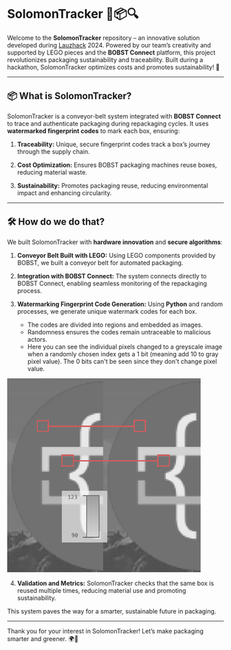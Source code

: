 # SolomonTracker 🚚📦🔍

Welcome to the **SolomonTracker** repository – an 
innovative solution developed during [Lauzhack](https://lauzhack.com) 
2024. Powered by our team’s creativity and supported 
by LEGO pieces and the **BOBST Connect** platform, 
this project revolutionizes packaging sustainability 
and traceability. Built during a hackathon, 
SolomonTracker optimizes costs and promotes 
sustainability! 🌱

---

## 📦 What is SolomonTracker?

SolomonTracker is a conveyor-belt system integrated 
with **BOBST Connect** to trace and authenticate 
packaging during repackaging cycles. It uses 
**watermarked fingerprint codes** to mark each box, 
ensuring:

1. **Traceability:** Unique, secure fingerprint 
   codes track a box’s journey through the supply 
   chain.  

2. **Cost Optimization:** Ensures BOBST packaging 
   machines reuse boxes, reducing material waste.  

3. **Sustainability:** Promotes packaging reuse, 
   reducing environmental impact and enhancing 
   circularity.  

---

## 🛠 How do we do that?

We built SolomonTracker with **hardware innovation** 
and **secure algorithms**:

1. **Conveyor Belt Built with LEGO:** Using LEGO 
   components provided by BOBST, we built a conveyor 
   belt for automated packaging.  

2. **Integration with BOBST Connect:** The system 
   connects directly to BOBST Connect, enabling 
   seamless monitoring of the repackaging process.  

3. **Watermarking Fingerprint Code Generation:** 
   Using **Python** and random processes, we generate 
   unique watermark codes for each box.  
   - The codes are divided into regions and embedded 
     as images.  
   - Randomness ensures the codes remain untraceable 
     to malicious actors.
   - Here you can see the individual pixels changed to
     a greyscale image when a randomly chosen index gets
     a 1 bit (meaning add 10 to gray pixel value). The 0
     bits can't be seen since they don't change pixel value.


  <img src="./solomontracker_thumbnail.png" alt="Lauzhack 
  2024 logo signed with custom fingerprinting code" width="450" height="450">

4. **Validation and Metrics:** SolomonTracker checks 
   that the same box is reused multiple times, 
   reducing material use and promoting sustainability.  

This system paves the way for a smarter, sustainable 
future in packaging.

---

Thank you for your interest in SolomonTracker! Let’s 
make packaging smarter and greener. 🌍🚀  
